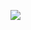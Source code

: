 
![](https://github.com/GrichinNikita2019/yandex_praktikum_da/blob/main/certificate/%D0%93%D1%80%D0%B8%D1%87%D0%B8%D0%BD_%D0%9D%D0%B8%D0%BA%D0%B8%D1%82%D0%B0_%D0%A1%D0%B5%D1%80%D0%B3%D0%B5%D0%B5%D0%B2%D0%B8%D1%87_20222DA00161_page-0002.jpg)
